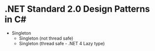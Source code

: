 # .NET Standard 2.0 Design Patterns in C#
* Singleton
  * Singleton (not thread safe)
  * Singleton (thread safe - .NET 4 Lazy<T> type)
